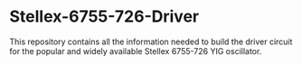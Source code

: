 # Stellex-6755-726-Driver
This repository contains all the information needed to build the driver circuit for the popular and widely available Stellex 6755-726 YIG oscillator. 
